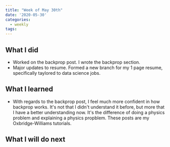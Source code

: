 ```yaml
---
title: "Week of May 30th"
date: '2020-05-30'
categories:
  - weekly
tags:
---
```


## What I did

* Worked on the backprop post. I wrote the backprop section.
* Major updates to resume. Formed a new branch for my 1 page resume, specifically taylored to data science jobs.

## What I learned

* With regards to the backprop post, I feel much more confident in how backprop works. It's not that I didn't understand it before, but more that I have a better understanding now. It's the difference of doing a physics problem and explaining a physics propblem. These posts are my Oxbridge-Williams tutorials.

## What I will do next
